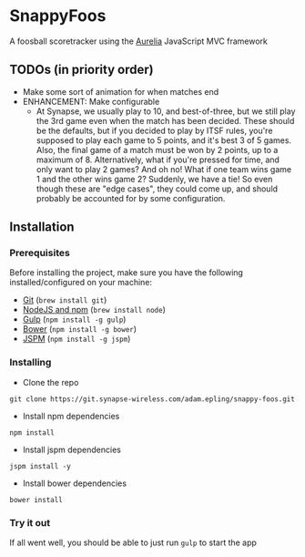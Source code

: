 # SnappyFoos
A foosball scoretracker using the [Aurelia](http://aurelia.io) JavaScript MVC framework

## TODOs (in priority order)
* Make some sort of animation for when matches end
* ENHANCEMENT: Make configurable
  * At Synapse, we usually play to 10, and best-of-three, but we still play the 3rd game even when the match has been decided. These should be the defaults, but if you decided to play by ITSF rules, you're supposed to play each game to 5 points, and it's best 3 of 5 games. Also, the final game of a match must be won by 2 points, up to a maximum of 8. Alternatively, what if you're pressed for time, and only want to play 2 games? And oh no! What if one team wins game 1 and the other wins game 2? Suddenly, we have a tie! So even though these are "edge cases", they could come up, and should probably be accounted for by some configuration.

## Installation

### Prerequisites
Before installing the project, make sure you have the following installed/configured on your machine:

* [Git](http://git-scm.com/book/en/Getting-Started-Installing-Git) (`brew install git`)
* [NodeJS and npm](http://nodejs.org/) (`brew install node`)
* [Gulp](http://gulpjs.com) (`npm install -g gulp`)
* [Bower](http://bower.io) (`npm install -g bower`)
* [JSPM](http://jspm.io) (`npm install -g jspm`)

### Installing
* Clone the repo

```
git clone https://git.synapse-wireless.com/adam.epling/snappy-foos.git
```

* Install npm dependencies

```
npm install
```

* Install jspm dependencies

```
jspm install -y
```
* Install bower dependencies

```
bower install
```

### Try it out
If all went well, you should be able to just run `gulp` to start the app
